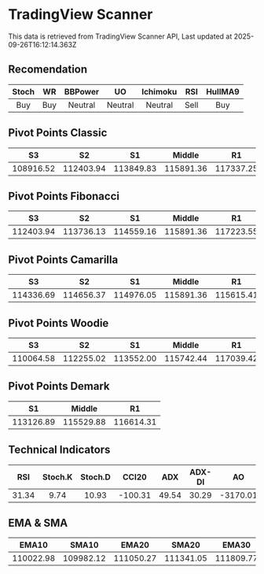 # TradingView Scanner
This data is retrieved from TradingView Scanner API, Last updated at 2025-09-26T16:12:14.363Z

## Recomendation
| Stoch | WR | BBPower | UO | Ichimoku | RSI | HullMA9 |
| :---: | :---: | :---: | :---: | :---: | :---: | :---: |
| Buy | Buy | Neutral | Neutral | Neutral | Sell | Buy |

## Pivot Points Classic
| S3 | S2 | S1 | Middle | R1 | R2 | R3 |
| :---: | :---: | :---: | :---: | :---: | :---: | :---: |
| 108916.52 | 112403.94 | 113849.83 | 115891.36 | 117337.25 | 119378.78 | 122866.20 |

## Pivot Points Fibonacci
| S3 | S2 | S1 | Middle | R1 | R2 | R3 |
| :---: | :---: | :---: | :---: | :---: | :---: | :---: |
| 112403.94 | 113736.13 | 114559.16 | 115891.36 | 117223.55 | 118046.58 | 119378.78 |

## Pivot Points Camarilla
| S3 | S2 | S1 | Middle | R1 | R2 | R3 |
| :---: | :---: | :---: | :---: | :---: | :---: | :---: |
| 114336.69 | 114656.37 | 114976.05 | 115891.36 | 115615.41 | 115935.09 | 116254.77 |

## Pivot Points Woodie
| S3 | S2 | S1 | Middle | R1 | R2 | R3 |
| :---: | :---: | :---: | :---: | :---: | :---: | :---: |
| 110064.58 | 112255.02 | 113552.00 | 115742.44 | 117039.42 | 119229.86 | 120526.84 |

## Pivot Points Demark
| S1 | Middle | R1 |
| :---: | :---: | :---: |
| 113126.89 | 115529.88 | 116614.31 |

## Technical Indicators
| RSI | Stoch.K | Stoch.D | CCI20 | ADX | ADX-DI | AO | Mom | MACD | MACD | W.R | HullMA9 |
| :---: | :---: | :---: | :---: | :---: | :---: | :---: | :---: | :---: | :---: | :---: | :---: |
| 31.34 | 9.74 | 10.93 | -100.31 | 49.54 | 30.29 | -3170.01 | -3260.11 | -1277.29 | -1099.77 | -87.41 | 108932.44 |

## EMA & SMA
| EMA10 | SMA10 | EMA20 | SMA20 | EMA30 | SMA30 | EMA50 | SMA50 | EMA100 | SMA100 | EMA200 | SMA200 |
| :---: | :---: | :---: | :---: | :---: | :---: | :---: | :---: | :---: | :---: | :---: | :---: |
| 110022.98 | 109982.12 | 111050.27 | 111341.05 | 111809.77 | 111961.42 | 112747.57 | 113636.24 | 113426.11 | 114554.63 | 113604.33 | 112674.11 |